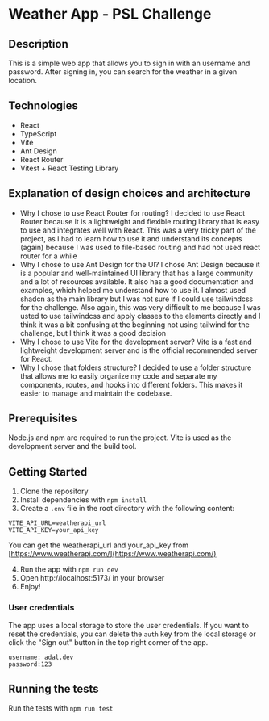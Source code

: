 # Weather App - PSL Challenge

## Description

This is a simple web app that allows you to sign in with an username and password. After signing in, you can search for the weather in a given location.

## Technologies

- React
- TypeScript
- Vite
- Ant Design
- React Router
- Vitest + React Testing Library

## Explanation of design choices and architecture

- Why I chose to use React Router for routing?
  I decided to use React Router because it is a lightweight and flexible routing library that is easy to use and integrates well with React.
  This was a very tricky part of the project, as I had to learn how to use it and understand its concepts (again) because I was used to file-based routing and had not used react router for a while
- Why I chose to use Ant Design for the UI?
  I chose Ant Design because it is a popular and well-maintained UI library that has a large community and a lot of resources available. It also has a good documentation and examples, which helped me understand how to use it.
  I almost used shadcn as the main library but I was not sure if I could use tailwindcss for the challenge.
  Also again, this was very difficult to me because I was usted to use tailwindcss and apply classes to the elements directly and I think it was a bit confusing at the beginning not using tailwind for the challenge, but I think it was a good decision
- Why I chose to use Vite for the development server?
  Vite is a fast and lightweight development server and is the official recommended server for React.
- Why I chose that folders structure?
  I decided to use a folder structure that allows me to easily organize my code and separate my components, routes, and hooks into different folders.
  This makes it easier to manage and maintain the codebase.

## Prerequisites

Node.js and npm are required to run the project.
Vite is used as the development server and the build tool.

## Getting Started

1. Clone the repository
2. Install dependencies with `npm install`
3. Create a `.env` file in the root directory with the following content:

```
VITE_API_URL=weatherapi_url
VITE_API_KEY=your_api_key
```

You can get the weatherapi_url and your_api_key from [https://www.weatherapi.com/](https://www.weatherapi.com/)

4. Run the app with `npm run dev`
5. Open http://localhost:5173/ in your browser
6. Enjoy!

### User credentials

The app uses a local storage to store the user credentials. If you want to reset the credentials, you can delete the `auth` key from the local storage or click the "Sign out" button in the top right corner of the app.

```
username: adal.dev
password:123
```

## Running the tests

Run the tests with `npm run test`
